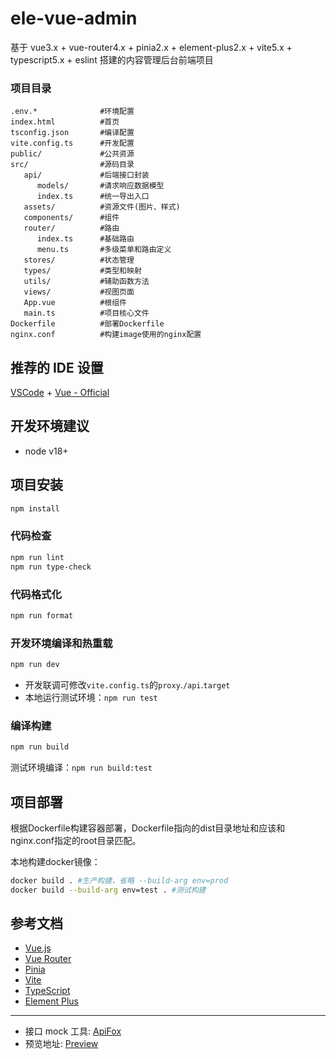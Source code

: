 # ele-vue-admin

基于
vue3.x + vue-router4.x + pinia2.x + element-plus2.x + vite5.x + typescript5.x + eslint
搭建的内容管理后台前端项目

### 项目目录

```
.env.*              #环境配置
index.html          #首页
tsconfig.json       #编译配置
vite.config.ts      #开发配置
public/             #公共资源
src/                #源码目录
   api/             #后端接口封装
      models/       #请求响应数据模型
      index.ts      #统一导出入口
   assets/          #资源文件(图片、样式)
   components/      #组件
   router/          #路由
      index.ts      #基础路由
      menu.ts       #多级菜单和路由定义
   stores/          #状态管理
   types/           #类型和映射
   utils/           #辅助函数方法
   views/           #视图页面
   App.vue          #根组件
   main.ts          #项目核心文件
Dockerfile          #部署Dockerfile
nginx.conf          #构建image使用的nginx配置
```

## 推荐的 IDE 设置

[VSCode](https://code.visualstudio.com/) +
[Vue - Official](https://marketplace.visualstudio.com/items?itemName=Vue.volar)

## 开发环境建议

- node v18+

## 项目安装

```sh
npm install
```

### 代码检查

```sh
npm run lint
npm run type-check
```

### 代码格式化

```sh
npm run format
```

### 开发环境编译和热重载

```sh
npm run dev
```

- 开发联调可修改`vite.config.ts`的`proxy`.`/api`.`target`
- 本地运行测试环境：`npm run test`

### 编译构建

```sh
npm run build
```

测试环境编译：`npm run build:test`

## 项目部署

根据Dockerfile构建容器部署，Dockerfile指向的dist目录地址和应该和nginx.conf指定的root目录匹配。

本地构建docker镜像：

```sh
docker build . #生产构建，省略 --build-arg env=prod
docker build --build-arg env=test . #测试构建
```

## 参考文档

- [Vue.js](https://cn.vuejs.org/)
- [Vue Router](https://router.vuejs.org/zh/)
- [Pinia](https://pinia.vuejs.org/zh/)
- [Vite](https://cn.vitejs.dev/)
- [TypeScript](https://www.typescriptlang.org/zh/docs/)
- [Element Plus](https://element-plus.org/zh-CN/)

---

- 接口 mock 工具: [ApiFox](https://www.apifox.cn/)
- 预览地址: [Preview](http://ele-vue-admin.yongyab.cn/)
